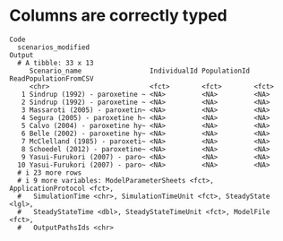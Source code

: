 # Columns are correctly typed

    Code
      scenarios_modified
    Output
      # A tibble: 33 x 13
         Scenario_name                 IndividualId PopulationId ReadPopulationFromCSV
         <chr>                         <fct>        <fct>        <fct>                
       1 Sindrup (1992) - paroxetine ~ <NA>         <NA>         <NA>                 
       2 Sindrup (1992) - paroxetine ~ <NA>         <NA>         <NA>                 
       3 Massaroti (2005) - paroxetin~ <NA>         <NA>         <NA>                 
       4 Segura (2005) - paroxetine h~ <NA>         <NA>         <NA>                 
       5 Calvo (2004) - paroxetine hy~ <NA>         <NA>         <NA>                 
       6 Belle (2002) - paroxetine hy~ <NA>         <NA>         <NA>                 
       7 McClelland (1985) - paroxeti~ <NA>         <NA>         <NA>                 
       8 Schoedel (2012) - paroxetine~ <NA>         <NA>         <NA>                 
       9 Yasui-Furukori (2007) - paro~ <NA>         <NA>         <NA>                 
      10 Yasui-Furukori (2007) - paro~ <NA>         <NA>         <NA>                 
      # i 23 more rows
      # i 9 more variables: ModelParameterSheets <fct>, ApplicationProtocol <fct>,
      #   SimulationTime <chr>, SimulationTimeUnit <fct>, SteadyState <lgl>,
      #   SteadyStateTime <dbl>, SteadyStateTimeUnit <fct>, ModelFile <fct>,
      #   OutputPathsIds <chr>

